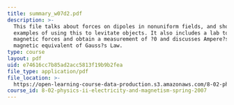 ```yaml
---
title: summary_w07d2.pdf
description: >-
  This file talks about forces on dipoles in nonuniform fields, and show some
  examples of using this to levitate objects. It also includes a lab to measure
  magnetic forces and obtain a measurement of ?0 and discusses Ampere?s Law, the
  magnetic equivalent of Gauss?s Law.
type: course
layout: pdf
uid: e74616cc7b85ad2acc5813f19b9b2fea
file_type: application/pdf
file_location: >-
  https://open-learning-course-data-production.s3.amazonaws.com/8-02-physics-ii-electricity-and-magnetism-spring-2007/e74616cc7b85ad2acc5813f19b9b2fea_summary_w07d2.pdf
course_id: 8-02-physics-ii-electricity-and-magnetism-spring-2007
---
```

